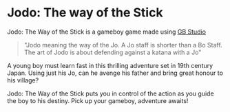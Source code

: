 # Jodo: The way of the Stick
Jodo: The Way of the Stick is a gameboy game made using [GB Studio](https://www.gbstudio.dev/)  

> "Jodo meaning the way of the Jo. A Jo staff is shorter than a Bo Staff. The art of Jodo is about defending against a katana with a Jo"  

A young boy must learn fast in this thrilling adventure set in 19th century Japan. Using just his Jo, can he avenge his father and bring great honour to his village? 

Jodo: The Way of the Stick puts you in control of the action as you guide the boy to his destiny. Pick up your gameboy, adventure awaits!





